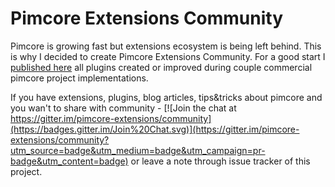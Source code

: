 # Pimcore Extensions Community

Pimcore is growing fast but extensions ecosystem is being left behind. This is why I decided to create Pimcore Extensions Community. For a good start I [published here](https://github.com/pimcore-extensions) all plugins created or improved during couple commercial pimcore project implementations.

If you have extensions, plugins, blog articles, tips&tricks about pimcore and you wan't to share with community - [![Join the chat at https://gitter.im/pimcore-extensions/community](https://badges.gitter.im/Join%20Chat.svg)](https://gitter.im/pimcore-extensions/community?utm_source=badge&utm_medium=badge&utm_campaign=pr-badge&utm_content=badge) or leave a note through issue tracker of this project.
